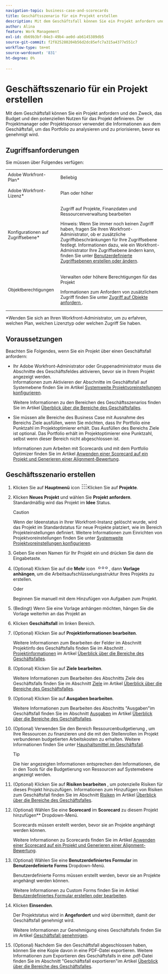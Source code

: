 ```yaml
---
navigation-topic: business-case-and-scorecards
title: Geschäftsszenario für ein Projekt erstellen
description: Mit dem Geschäftsfall können Sie ein Projekt anfordern und den Zweck, das Budget und den potenziellen Nutzen für das Projekt definieren. Der Projektmanager oder Projektsponsor verwendet die Informationen aus dem Geschäftsfall, um das Portfolio zu analysieren und zu priorisieren, bevor es genehmigt wird.
author: Alina
feature: Work Management
exl-id: db69b3bf-04e3-49b4-ae0d-ab6145389db5
source-git-commit: f2f825280204b56d2dc85efc7a315a4377e551c7
workflow-type: tm+mt
source-wordcount: '831'
ht-degree: 0%

---
```


# Geschäftsszenario für ein Projekt erstellen

Mit dem Geschäftsfall können Sie ein Projekt anfordern und den Zweck, das Budget und den potenziellen Nutzen für das Projekt definieren. Der Projektmanager oder Projektsponsor verwendet die Informationen aus dem Geschäftsfall, um das Portfolio zu analysieren und zu priorisieren, bevor es genehmigt wird.

## Zugriffsanforderungen

Sie müssen über Folgendes verfügen:

<table style="table-layout:auto"> 
 <col> 
 <col> 
 <tbody> 
  <tr> 
   <td role="rowheader">Adobe Workfront-Plan*</td> 
   <td> <p>Beliebig </p> </td> 
  </tr> 
  <tr> 
   <td role="rowheader">Adobe Workfront-Lizenz*</td> 
   <td> <p>Plan oder höher</p> </td> 
  </tr> 
  <tr> 
   <td role="rowheader">Konfigurationen auf Zugriffsebene*</td> 
   <td> <p>Zugriff auf Projekte, Finanzdaten und Ressourcenverwaltung bearbeiten</p> <p>Hinweis: Wenn Sie immer noch keinen Zugriff haben, fragen Sie Ihren Workfront-Administrator, ob er zusätzliche Zugriffsbeschränkungen für Ihre Zugriffsebene festlegt. Informationen dazu, wie ein Workfront-Administrator Ihre Zugriffsebene ändern kann, finden Sie unter <a href="../../../administration-and-setup/add-users/configure-and-grant-access/create-modify-access-levels.md" class="MCXref xref">Benutzerdefinierte Zugriffsebenen erstellen oder ändern</a>.</p> </td> 
  </tr> 
  <tr> 
   <td role="rowheader">Objektberechtigungen</td> 
   <td> <p>Verwalten oder höhere Berechtigungen für das Projekt</p> <p>Informationen zum Anfordern von zusätzlichem Zugriff finden Sie unter <a href="../../../workfront-basics/grant-and-request-access-to-objects/request-access.md" class="MCXref xref">Zugriff auf Objekte anfordern </a>.</p> </td> 
  </tr> 
 </tbody> 
</table>

&#42;Wenden Sie sich an Ihren Workfront-Administrator, um zu erfahren, welchen Plan, welchen Lizenztyp oder welchen Zugriff Sie haben.

## Voraussetzungen

Beachten Sie Folgendes, wenn Sie ein Projekt über einen Geschäftsfall anfordern:

* Ihr Adobe Workfront-Administrator oder Gruppenadministrator muss die Abschnitte des Geschäftsfeldes aktivieren, bevor sie in Ihrem Projekt angezeigt werden.\
   Informationen zum Aktivieren der Abschnitte im Geschäftsfall auf Systemebene finden Sie im Artikel [Systemweite Projektvoreinstellungen konfigurieren](../../../administration-and-setup/set-up-workfront/configure-system-defaults/set-project-preferences.md).

   Weitere Informationen zu den Bereichen des Geschäftsszenarios finden Sie im Artikel [Überblick über die Bereiche des Geschäftsfalles](../../../manage-work/projects/define-a-business-case/areas-of-business-case.md).

* Sie müssen alle Bereiche des Business Case mit Ausnahme des Bereichs Ziele ausfüllen, wenn Sie möchten, dass Ihr Portfolio eine Punktzahl im Projektoptimierer erhält. Das Ausfüllen des Bereichs Ziele ist optional. Das Portfolio erhält im Projektoptimierer eine Punktzahl, selbst wenn dieser Bereich nicht abgeschlossen ist.

   Informationen zum Arbeiten mit Scorecards und mit dem Portfolio Optimizer finden Sie im Artikel [Anwenden einer Scorecard auf ein Projekt und Generieren einer Alignment-Bewertung](../../../manage-work/projects/define-a-business-case/apply-scorecard-to-project-to-generate-alignment-score.md).

## Geschäftsszenario erstellen

1. Klicken Sie auf **Hauptmenü** icon ![](assets/main-menu-icon.png)Klicken Sie auf **Projekte**.
1. Klicken **Neues Projekt** und wählen Sie **Projekt anfordern**.\
   Standardmäßig wird das Projekt im **Idee** Status.

   >[!CAUTION]
   >
   >Wenn der Ideenstatus in Ihrer Workfront-Instanz gelöscht wurde, wird das Projekt im Standardstatus für neue Projekte platziert, wie im Bereich Projekteinstellungen definiert. Weitere Informationen zum Einrichten von Projektvoreinstellungen finden Sie unter [Systemweite Projektvoreinstellungen konfigurieren](../../../administration-and-setup/set-up-workfront/configure-system-defaults/set-project-preferences.md).

1. Geben Sie einen Namen für Ihr Projekt ein und drücken Sie dann die Eingabetaste.
1. (Optional) Klicken Sie auf die **Mehr** icon ![](assets/qs-more-icon-on-an-object.png), dann **Vorlage anhängen**, um die Arbeitsaufschlüsselungsstruktur Ihres Projekts zu erstellen.

   Oder

   Beginnen Sie manuell mit dem Hinzufügen von Aufgaben zum Projekt.

1. (Bedingt) Wenn Sie eine Vorlage anhängen möchten, hängen Sie die Vorlage weiterhin an das Projekt an
1. Klicken **Geschäftsfall** im linken Bereich.
1. (Optional) Klicken Sie auf **Projektinformationen bearbeiten**. 

   Weitere Informationen zum Bearbeiten der Felder im Abschnitt Projektinfo des Geschäftsfalls finden Sie im Abschnitt . [Projektinformationen](../../../manage-work/projects/define-a-business-case/areas-of-business-case.md#project-info) im Artikel [Überblick über die Bereiche des Geschäftsfalles](../../../manage-work/projects/define-a-business-case/areas-of-business-case.md).

1. (Optional) Klicken Sie auf **Ziele bearbeiten**.

   Weitere Informationen zum Bearbeiten des Abschnitts Ziele des Geschäftsfalls finden Sie im Abschnitt [Ziele](../../../manage-work/projects/define-a-business-case/areas-of-business-case.md#goals) im Artikel [Überblick über die Bereiche des Geschäftsfalles](../../../manage-work/projects/define-a-business-case/areas-of-business-case.md).

1. (Optional) Klicken Sie auf **Ausgaben bearbeiten**.

   Weitere Informationen zum Bearbeiten des Abschnitts &quot;Ausgaben&quot;im Geschäftsfall finden Sie im Abschnitt [Ausgaben](../../../manage-work/projects/define-a-business-case/areas-of-business-case.md#expenses) im Artikel [Überblick über die Bereiche des Geschäftsfalles](../../../manage-work/projects/define-a-business-case/areas-of-business-case.md).

1. (Optional) Verwenden Sie den Bereich Ressourcenbudgetierung , um Ihre Ressourcen zu finanzieren und die mit den Stellenrollen im Projekt verbundenen budgetierten Arbeitskosten zu erhalten. Weitere Informationen finden Sie unter [Haushaltsmittel im Geschäftsfall](../../../manage-work/projects/define-a-business-case/budget-resources-in-business-case.md).

   >[!TIP]
   >
   >Die hier angezeigten Informationen entsprechen den Informationen, die in den Tools für die Budgetierung von Ressourcen auf Systemebene angezeigt werden.

1. (Optional) Klicken Sie auf **Risiken bearbeiten** , um potenzielle Risiken für dieses Projekt hinzuzufügen. Informationen zum Hinzufügen von Risiken zum Geschäftsfall finden Sie im Abschnitt [Risiken](../../../manage-work/projects/define-a-business-case/areas-of-business-case.md#risks) im Artikel [Überblick über die Bereiche des Geschäftsfalles](../../../manage-work/projects/define-a-business-case/areas-of-business-case.md).
1. (Optional) Wählen Sie eine **Scorecard** im **Scorecard** zu diesem Projekt hinzufügen** Dropdown-Menü.

   Scorecards müssen erstellt werden, bevor sie an Projekte angehängt werden können.

   Weitere Informationen zu Scorecards finden Sie im Artikel [Anwenden einer Scorecard auf ein Projekt und Generieren einer Alignment-Bewertung](../../../manage-work/projects/define-a-business-case/apply-scorecard-to-project-to-generate-alignment-score.md).

1. (Optional) Wählen Sie eine **Benutzerdefiniertes Formular** im **Benutzerdefinierte Forms** Dropdown-Menü.

   Benutzerdefinierte Forms müssen erstellt werden, bevor sie an Projekte angehängt werden können.

   Weitere Informationen zu Custom Forms finden Sie im Artikel [Benutzerdefiniertes Formular erstellen oder bearbeiten](../../../administration-and-setup/customize-workfront/create-manage-custom-forms/create-or-edit-a-custom-form.md).

1. Klicken **Einsenden**.

   Der Projektstatus wird in **Angefordert** und wird übermittelt, damit der Geschäftsfall genehmigt wird.

   Weitere Informationen zur Genehmigung eines Geschäftsfalls finden Sie im Artikel [Geschäftsfall genehmigen](../../../manage-work/projects/define-a-business-case/approve-business-case.md).

1. (Optional) Nachdem Sie den Geschäftsfall abgeschlossen haben, können Sie eine Kopie davon in eine PDF-Datei exportieren. Weitere Informationen zum Exportieren des Geschäftsfalls in eine .pdf-Datei finden Sie im Abschnitt &quot;Geschäftsfall exportieren&quot;im Artikel [Überblick über die Bereiche des Geschäftsfalles](../../../manage-work/projects/define-a-business-case/areas-of-business-case.md).
